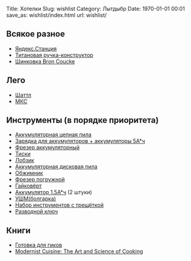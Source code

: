 Title: Хотелки
Slug: wishlist
Category: Лытдыбр
Date: 1970-01-01 00:01
save_as: wishlist/index.html
url: wishlist/
 
## Всякое разное

* [Яндекс.Станция](https://market.yandex.ru/product--umnaia-kolonka-yandex-stantsiia-maks/761839003)
* [Титановая ручка-конструктор](https://bigidesign.com/collections/pens/products/ti-ultra-pen)
* [Шинковка Bron Coucke](https://www.amazon.co.uk/dp/B0001BMZ38)

## Лего
* [Шаттл](https://www.lego.com/en-us/product/nasa-space-shuttle-discovery-10283)
* [МКС](https://www.lego.com/en-us/product/international-space-station-21321)

## Инструменты (в порядке приоритета)
* [Аккумуляторная цепная пила](https://spb.vseinstrumenti.ru/sadovaya-tehnika/elektropily-tsepnye/akkumulyatornye/makita/tsepnaya-duc303z/)
* [Зарядка для аккумуляторов + аккумуляторы 5А*ч](https://spb.vseinstrumenti.ru/instrument/akkumulyatornyj/akkumulyatory/makita/199591-7-195473/)
* [Фрезер аккумуляторный](https://spb.vseinstrumenti.ru/instrument/akkumulyatornyj/frezery/makita/drt50zjx2/)
* [Тиски](https://spb.vseinstrumenti.ru/stanki/tiski/slesarnye/wilton/masterskaya-ws5-wi63301/)
* [Лобзик](https://spb.vseinstrumenti.ru/instrument/akkumulyatornyj/lobziki/makita/akkumulyatornyj_lobzik_makita_djv180z/)
* [Аккумуляторная дисковая пила](https://spb.vseinstrumenti.ru/instrument/akkumulyatornyj/pily/diskovye/makita/akkumulyatornaya-diskovaya-pila-makita-dhs680z/)
* [Обжимник](https://spb.vseinstrumenti.ru/catalog/ruchnoy-instrument/elektromontazhnyj/ruchnye-press-kleschi/knipex/knipex-obzhimnik-ruchnoy-sht-kn-975110-product/)
* [Фрезер погружной](https://makita.vseinstrumenti.ru/instrument/frezery/universalnye/rp_1110_c/otzyvy/)
* [Гайковёрт](https://spb.vseinstrumenti.ru/instrument/gajkoverty/akkumulyatornye/makita/dtw285rfjx/)
* [Аккумулятор 1.5А*ч](https://spb.vseinstrumenti.ru/instrument/akkumulyatornyj/akkumulyatory/makita/tip-bl1815n18v-196235-0/) (2 штуки)
* [УШМ(болгарка)](https://spb.vseinstrumenti.ru/instrument/akkumulyatornyj/shlifmashiny/bolgarki-ushm/makita/ugl-dga511z/)
* [Набор инструментов с трещёткой](https://spb.vseinstrumenti.ru/ruchnoy-instrument/nabory/avtomobilnyj/gedore/golovok-1-4-1-2-69sht-3108902/)
* [Разводной ключ](https://spb.vseinstrumenti.ru/ruchnoy_instrument/klyuchi/razvodnye/jonnesway/razvodnoy_klyuch_jonnesway_w27as6/)


## Книги

* [Готовка для гиков](http://www.amazon.com/Cooking-Geeks-Science-Great-Hacks/dp/0596805888/)
* [Modernist Cuisine: The Art and Science of Cooking](http://www.amazon.com/Modernist-Cuisine-The-Science-Cooking/dp/0982761007)
